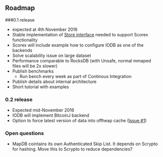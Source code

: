 Roadmap 
-------------------

###0.1 release 
- expected at 4th November 2016
- Stable implementation of [Store interface](../src/main/scala/io/iohk/iodb/Store.scala) needed to support Scorex functionality
- Scorex will include example how to configure IODB as one of the backends
- Solve scalability issue on large dataset
- Performance comparable to RocksDB (with Unsafe, normal mmaped files will be 2x slower)
- Publish benchmarks
    - Run bench every week as part of Continous Integration    
- Publish details about internal architecture
- Short tutorial with examples

### 0.2 release 
- Expected mid-November 2016
- IODB will implement BitcoinJ backend
- Option to force  latest version of data into offheap cache ([Issue #1](https://github.com/input-output-hk/iodb/issues/1))


### Open questions

- MapDB cointains its own Authenticated Skip List. It depends on Scrypto for hashing. 
Move this to Scrypto to reduce dependencies?


